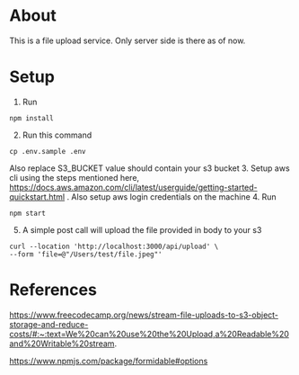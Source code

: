 # About
This is a file upload service. Only server side is there as of now.

# Setup
1. Run
```
npm install
```
2. Run this command 
```
cp .env.sample .env
```
Also replace S3_BUCKET value should contain your s3 bucket
3. Setup aws cli using the steps mentioned here, https://docs.aws.amazon.com/cli/latest/userguide/getting-started-quickstart.html . Also setup aws login credentials on the machine
4. Run
```
npm start
```
5. A simple post call will upload the file provided in body to your s3
```
curl --location 'http://localhost:3000/api/upload' \
--form 'file=@"/Users/test/file.jpeg"'
```

# References
https://www.freecodecamp.org/news/stream-file-uploads-to-s3-object-storage-and-reduce-costs/#:~:text=We%20can%20use%20the%20Upload,a%20Readable%20and%20Writable%20stream.

https://www.npmjs.com/package/formidable#options